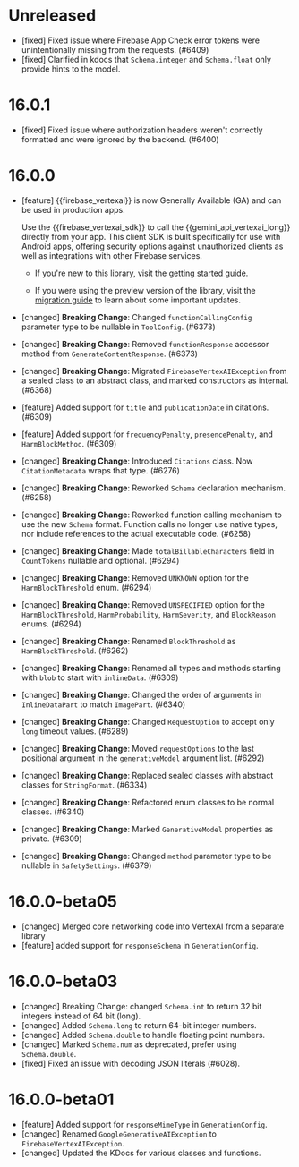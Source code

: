 # Unreleased
* [fixed] Fixed issue where Firebase App Check error tokens were unintentionally missing from the requests. (#6409)
* [fixed] Clarified in kdocs that `Schema.integer` and `Schema.float` only provide hints to the model.

# 16.0.1
* [fixed] Fixed issue where authorization headers weren't correctly formatted and were ignored by the backend. (#6400)

# 16.0.0
* [feature] {{firebase_vertexai}} is now Generally Available (GA) and can be
  used in production apps.

  Use the {{firebase_vertexai_sdk}} to call the {{gemini_api_vertexai_long}}
  directly from your app. This client SDK is built specifically for use with
  Android apps, offering security options against unauthorized clients
  as well as integrations with other Firebase services.

    * If you're new to this library, visit the
      [getting started guide](/docs/vertex-ai/get-started?platform=android).

    * If you were using the preview version of the library, visit the
      [migration guide](/docs/vertex-ai/migrate-to-ga?platform=android) to learn
      about some important updates.
* [changed] **Breaking Change**: Changed `functionCallingConfig` parameter type to be nullable in `ToolConfig`. (#6373)
* [changed] **Breaking Change**: Removed `functionResponse` accessor method from `GenerateContentResponse`. (#6373)
* [changed] **Breaking Change**: Migrated `FirebaseVertexAIException` from a sealed class to an abstract class, and marked constructors as internal. (#6368)
* [feature] Added support for `title` and `publicationDate` in citations. (#6309)
* [feature] Added support for `frequencyPenalty`, `presencePenalty`, and `HarmBlockMethod`. (#6309)
* [changed] **Breaking Change**: Introduced `Citations` class. Now `CitationMetadata` wraps that type. (#6276)
* [changed] **Breaking Change**: Reworked `Schema` declaration mechanism. (#6258)
* [changed] **Breaking Change**: Reworked function calling mechanism to use the new `Schema` format. Function calls no longer use native types, nor include references to the actual executable code. (#6258)
* [changed] **Breaking Change**: Made `totalBillableCharacters` field in `CountTokens` nullable and optional. (#6294)
* [changed] **Breaking Change**: Removed `UNKNOWN` option for the `HarmBlockThreshold` enum. (#6294)
* [changed] **Breaking Change**: Removed `UNSPECIFIED` option for the `HarmBlockThreshold`, `HarmProbability`, `HarmSeverity`, and `BlockReason` enums. (#6294)
* [changed] **Breaking Change**: Renamed `BlockThreshold` as `HarmBlockThreshold`. (#6262)
* [changed] **Breaking Change**: Renamed all types and methods starting with `blob` to start with `inlineData`. (#6309)
* [changed] **Breaking Change**: Changed the order of arguments in `InlineDataPart` to match `ImagePart`. (#6340)
* [changed] **Breaking Change**: Changed `RequestOption` to accept only `long` timeout values. (#6289)
* [changed] **Breaking Change**: Moved `requestOptions` to the last positional argument in the `generativeModel` argument list. (#6292)
* [changed] **Breaking Change**: Replaced sealed classes with abstract classes for `StringFormat`. (#6334)
* [changed] **Breaking Change**: Refactored enum classes to be normal classes. (#6340)
* [changed] **Breaking Change**: Marked `GenerativeModel` properties as private. (#6309)
* [changed] **Breaking Change**: Changed `method` parameter type to be nullable in `SafetySettings`. (#6379)

# 16.0.0-beta05
* [changed] Merged core networking code into VertexAI from a separate library
* [feature] added support for `responseSchema` in `GenerationConfig`.

# 16.0.0-beta03
* [changed] Breaking Change: changed `Schema.int` to return 32 bit integers instead of 64 bit (long).
* [changed] Added `Schema.long` to return 64-bit integer numbers.
* [changed] Added `Schema.double` to handle floating point numbers.
* [changed] Marked `Schema.num` as deprecated, prefer using `Schema.double`.
* [fixed] Fixed an issue with decoding JSON literals (#6028).

# 16.0.0-beta01
* [feature] Added support for `responseMimeType` in `GenerationConfig`.
* [changed] Renamed `GoogleGenerativeAIException` to `FirebaseVertexAIException`.
* [changed] Updated the KDocs for various classes and functions.
